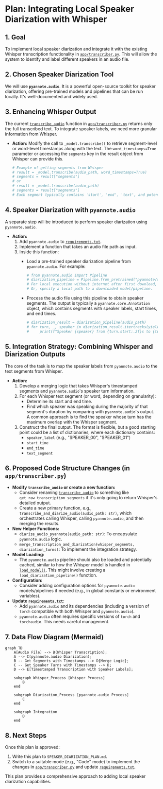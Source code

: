 # Plan: Integrating Local Speaker Diarization with Whisper

## 1. Goal

To implement local speaker diarization and integrate it with the existing Whisper transcription functionality in [`app/transcriber.py`](app/transcriber.py). This will allow the system to identify and label different speakers in an audio file.

## 2. Chosen Speaker Diarization Tool

We will use **`pyannote.audio`**. It is a powerful open-source toolkit for speaker diarization, offering pre-trained models and pipelines that can be run locally. It's well-documented and widely used.

## 3. Enhancing Whisper Output

The current [`transcribe_audio`](app/transcriber.py:47) function in [`app/transcriber.py`](app/transcriber.py) returns only the full transcribed text. To integrate speaker labels, we need more granular information from Whisper.

*   **Action:** Modify the call to `_model.transcribe()` to retrieve segment-level or word-level timestamps along with the text. The `word_timestamps=True` parameter or accessing the `segments` key in the result object from Whisper can provide this.

    ```python
    # Example of getting segments from Whisper
    # result = _model.transcribe(audio_path, word_timestamps=True)
    # segments = result["segments"] 
    # or
    # result = _model.transcribe(audio_path)
    # segments = result["segments"] 
    # Each segment typically contains 'start', 'end', 'text', and potentially 'words' with their own timestamps.
    ```

## 4. Speaker Diarization with `pyannote.audio`

A separate step will be introduced to perform speaker diarization using `pyannote.audio`.

*   **Action:**
    1.  Add `pyannote.audio` to [`requirements.txt`](requirements.txt).
    2.  Implement a function that takes an audio file path as input.
    3.  Inside this function:
        *   Load a pre-trained speaker diarization pipeline from `pyannote.audio`. For example:
            ```python
            # from pyannote.audio import Pipeline
            # diarization_pipeline = Pipeline.from_pretrained("pyannote/speaker-diarization-pytorch")
            # For local execution without internet after first download, ensure models are cached.
            # Or, specify a local path to a downloaded model/pipeline.
            ```
        *   Process the audio file using this pipeline to obtain speaker segments. The output is typically a `pyannote.core.Annotation` object, which contains segments with speaker labels, start times, and end times.

            ```python
            # diarization_result = diarization_pipeline(audio_path)
            # for turn, _, speaker in diarization_result.itertracks(yield_label=True):
            #     print(f"Speaker {speaker} from {turn.start:.2f}s to {turn.end:.2f}s.")
            ```

## 5. Integration Strategy: Combining Whisper and Diarization Outputs

The core of the task is to map the speaker labels from `pyannote.audio` to the text segments from Whisper.

*   **Action:**
    1.  Develop a merging logic that takes Whisper's timestamped segments and `pyannote.audio`'s speaker turn information.
    2.  For each Whisper text segment (or word, depending on granularity):
        *   Determine its start and end time.
        *   Find which speaker was speaking during the majority of that segment's duration by comparing with `pyannote.audio`'s output. A common approach is to find the speaker whose turn has the maximum overlap with the Whisper segment.
    3.  Construct the final output. The format is flexible, but a good starting point could be a list of dictionaries, where each dictionary contains:
        *   `speaker_label` (e.g., "SPEAKER_00", "SPEAKER_01")
        *   `start_time`
        *   `end_time`
        *   `text_segment`

## 6. Proposed Code Structure Changes (in `app/transcriber.py`)

*   **Modify `transcribe_audio` or create a new function:**
    *   Consider renaming [`transcribe_audio`](app/transcriber.py:47) to something like `get_raw_transcription_segments` if it's only going to return Whisper's detailed output.
    *   Create a new primary function, e.g., `transcribe_and_diarize_audio(audio_path: str)`, which orchestrates calling Whisper, calling `pyannote.audio`, and then merging the results.
*   **New Helper Functions:**
    *   `diarize_audio_pyannote(audio_path: str)`: To encapsulate `pyannote.audio` logic.
    *   `merge_transcription_and_diarization(whisper_segments, diarization_turns)`: To implement the integration strategy.
*   **Model Loading:**
    *   The `pyannote.audio` pipeline should also be loaded and potentially cached, similar to how the Whisper model is handled in [`load_model()`](app/transcriber.py:14). This might involve creating a `load_diarization_pipeline()` function.
*   **Configuration:**
    *   Consider adding configuration options for `pyannote.audio` models/pipelines if needed (e.g., in global constants or environment variables).
*   **Update [`requirements.txt`](requirements.txt):**
    *   Add `pyannote.audio` and its dependencies (including a version of `torch` compatible with both Whisper and `pyannote.audio`).
    *   `pyannote.audio` often requires specific versions of `torch` and `torchaudio`. This needs careful management.

## 7. Data Flow Diagram (Mermaid)

```mermaid
graph TD
    A[Audio File] --> B(Whisper Transcription);
    A --> C(pyannote.audio Diarization);
    B -- Get Segments with Timestamps --> D{Merge Logic};
    C -- Get Speaker Turns with Timestamps --> D;
    D --> E[Timestamped Transcription with Speaker Labels];

    subgraph Whisper_Process [Whisper Process]
        B
    end

    subgraph Diarization_Process [pyannote.audio Process]
        C
    end

    subgraph Integration
        D
    end
```

## 8. Next Steps

Once this plan is approved:
1.  Write this plan to `SPEAKER_DIARIZATION_PLAN.md`.
2.  Switch to a suitable mode (e.g., "Code" mode) to implement the changes in [`app/transcriber.py`](app/transcriber.py) and update [`requirements.txt`](requirements.txt).

This plan provides a comprehensive approach to adding local speaker diarization capabilities.